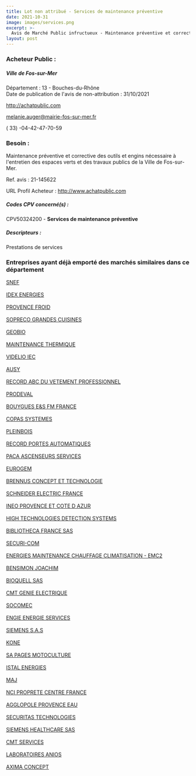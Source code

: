 ```yaml
---
title: Lot non attribué - Services de maintenance préventive
date: 2021-10-31
image: images/services.png
excerpt: >-
  Avis de Marché Public infructueux - Maintenance préventive et corrective des outils et engins nécessaire à l'entretien des espaces verts et des travaux publics de la Ville de Fos-sur-Mer.
layout: post
---
```


### Acheteur Public :
##### Ville de Fos-sur-Mer
Département : 13 - Bouches-du-Rhône<br/>
Date de publication de l'avis de non-attribution : 31/10/2021


http://achatpublic.com

melanie.auger@mairie-fos-sur-mer.fr

( 33) -04-42-47-70-59
### Besoin :

Maintenance préventive et corrective des outils et engins nécessaire à l'entretien des espaces verts et des travaux publics de la Ville de Fos-sur-Mer.

Ref. avis : 21-145622

URL Profil Acheteur : http://www.achatpublic.com

##### Codes CPV concerné(s) :
CPV50324200 - **Services de maintenance préventive** <br/>

##### Descripteurs :
Prestations de services <br/>

### Entreprises ayant déjà emporté des marchés similaires dans ce département
<a href="/entreprise-543/siren-056800659">SNEF</a><br/><br/>
<a href="/entreprise-545/siren-315871640">IDEX ENERGIES</a><br/><br/>
<a href="/entreprise-547/siren-328998729">PROVENCE FROID</a><br/><br/>
<a href="/entreprise-548/siren-338200991">SOPRECO GRANDES CUISINES</a><br/><br/>
<a href="/entreprise-549/siren-343133344">GEOBIO</a><br/><br/>
<a href="/entreprise-550/siren-348083445">MAINTENANCE THERMIQUE</a><br/><br/>
<a href="/entreprise-550/siren-350093704">VIDELIO IEC</a><br/><br/>
<a href="/entreprise-551/siren-352905707">AUSY</a><br/><br/>
<a href="/entreprise-551/siren-352918494">RECORD ABC DU VETEMENT PROFESSIONNEL</a><br/><br/>
<a href="/entreprise-551/siren-377592324">PRODEVAL</a><br/><br/>
<a href="/entreprise-552/siren-381762038">BOUYGUES E&S FM FRANCE</a><br/><br/>
<a href="/entreprise-552/siren-384870234">COPAS SYSTEMES</a><br/><br/>
<a href="/entreprise-554/siren-393371349">PLEINBOIS</a><br/><br/>
<a href="/entreprise-555/siren-399024652">RECORD PORTES AUTOMATIQUES</a><br/><br/>
<a href="/entreprise-555/siren-402023360">PACA ASCENSEURS SERVICES</a><br/><br/>
<a href="/entreprise-555/siren-402822019">EUROGEM</a><br/><br/>
<a href="/entreprise-558/siren-418454377">BRENNUS CONCEPT ET TECHNOLOGIE</a><br/><br/>
<a href="/entreprise-558/siren-421106709">SCHNEIDER ELECTRIC FRANCE</a><br/><br/>
<a href="/entreprise-559/siren-429811284">INEO PROVENCE ET COTE D AZUR</a><br/><br/>
<a href="/entreprise-561/siren-440273969">HIGH TECHNOLOGIES DETECTION SYSTEMS</a><br/><br/>
<a href="/entreprise-562/siren-444272009">BIBLIOTHECA FRANCE SAS</a><br/><br/>
<a href="/entreprise-562/siren-447939265">SECURI-COM</a><br/><br/>
<a href="/entreprise-564/siren-477962484">ENERGIES MAINTENANCE CHAUFFAGE CLIMATISATION - EMC2</a><br/><br/>
<a href="/entreprise-569/siren-510767940">BENSIMON JOACHIM</a><br/><br/>
<a href="/entreprise-569/siren-517577433">BIOQUELL SAS</a><br/><br/>
<a href="/entreprise-572/siren-534022389">CMT GENIE ELECTRIQUE</a><br/><br/>
<a href="/entreprise-572/siren-548500149">SOCOMEC</a><br/><br/>
<a href="/entreprise-572/siren-552046955">ENGIE ENERGIE SERVICES</a><br/><br/>
<a href="/entreprise-572/siren-562016774">SIEMENS S.A.S</a><br/><br/>
<a href="/entreprise-573/siren-592052302">KONE</a><br/><br/>
<a href="/entreprise-573/siren-642620496">SA PAGES MOTOCULTURE</a><br/><br/>
<a href="/entreprise-574/siren-750116626">ISTAL ENERGIES</a><br/><br/>
<a href="/entreprise-574/siren-775733835">MAJ</a><br/><br/>
<a href="/entreprise-575/siren-789537941">NCI PROPRETE CENTRE FRANCE</a><br/><br/>
<a href="/entreprise-575/siren-789816642">AGGLOPOLE PROVENCE EAU</a><br/><br/>
<a href="/entreprise-577/siren-801611443">SECURITAS TECHNOLOGIES</a><br/><br/>
<a href="/entreprise-578/siren-810794800">SIEMENS HEALTHCARE SAS</a><br/><br/>
<a href="/entreprise-578/siren-817964430">CMT SERVICES</a><br/><br/>
<a href="/entreprise-579/siren-823326061">LABORATOIRES ANIOS</a><br/><br/>
<a href="/entreprise-581/siren-854800745">AXIMA CONCEPT</a><br/><br/>
